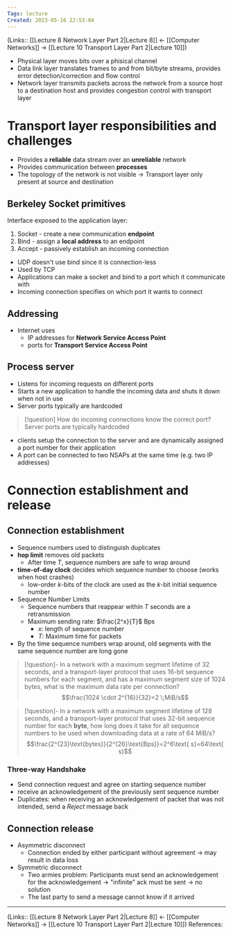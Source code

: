 ```yaml
---
Tags: lecture
Created: 2023-05-16 22:53:04
---
```

(Links:: [[Lecture 8 Network Layer Part 2|Lecture 8]] <- [[Computer Networks]] -> [[Lecture 10 Transport Layer Part 2|Lecture 10]])
- Physical layer moves bits over a phisical channel
- Data link layer translates frames to and from bit/byte streams, provides error detection/correction and flow control
- Network layer transmits packets across the network from a source host to a destination host and provides congestion control with transport layer
# Transport layer responsibilities and challenges
- Provides a **reliable** data stream over an **unreliable** network
- Provides communication between **processes**
- The topology of the network is not visible -> Transport layer only present at source and destination
## Berkeley Socket primitives
Interface exposed to the application layer:
1. Socket - create a new communication **endpoint**
2. Bind - assign a **local address** to an endpoint
3. Accept - passively establish an incoming connection
- UDP doesn't use bind since it is connection-less
- Used by TCP
- Applications can make a socket and bind to a port which it communicate with
- Incoming connection specifies on which port it wants to connect
## Addressing
- Internet uses 
	- IP addresses for **Network Service Access Point**
	- ports for **Transport Service Access Point**
## Process server
- Listens for incoming requests on different ports
- Starts a new application to handle the incoming data and shuts it down when not in use
- Server ports typically are hardcoded

> [!question] How do incoming connections know the correct port?
> Server ports are typically hardcoded

- clients setup the connection to the server and are dynamically assigned a port number for their application
- A port can be connected to two NSAPs at the same time (e.g. two IP addresses)
# Connection establishment and release
## Connection establishment
- Sequence numbers used to distinguish duplicates
- **hop limit** removes old packets
	- After time $T$, sequence numbers are safe to wrap around
- **time-of-day clock** decides which sequence number to choose (works when host crashes)
	- low-order $k$-bits of the clock are used as the $k$-bit initial sequence number
- Sequence Number Limits
	- Sequence numbers that reappear within $T$ seconds are a retransmission
	- Maximum sending rate: $\frac{2^x}{T}$ Bps
		- $x$: length of sequence number
		- $T$: Maximum time for packets
- By the time sequence numbers wrap around, old segments with the same sequence number are long gone

> [!question]- In a network with a maximum segment lifetime of 32 seconds, and a transport-layer protocol that uses 16-bit sequence numbers for each segment, and has a maximum segment size of 1024 bytes, what is the maximum data rate per connection?
> $$\frac{1024 \cdot 2^{16}}{32}=2 \;MiB/s$$

> [!question]- In a network with a maximum segment lifetime of 128 seconds, and a transport-layer protocol that uses 32-bit sequence number for each **byte**, how long does it take for all sequence numbers to be used when downloading data at a rate of 64 MiB/s?
> $$\frac{2^{23}\text{bytes}}{2^{26}\text{Bps}}=2^6\text{ s}=64\text{ s}$$
### Three-way Handshake
- Send connection request and agree on starting sequence number
- receive an acknowledgement of the previously sent sequence number
- Duplicates: when receiving an acknowledgement of packet that was not intended, send a *Reject* message back
## Connection release
- Asymmetric disconnect
	- Connection ended by either participant without agreement -> may result in data loss
- Symmetric disconnect
	- Two armies problem: Participants must send an acknowledgement for the acknowledgement -> "infinite" ack must be sent -> no solution
	- The last party to send a message cannot know if it arrived

---
(Links:: [[Lecture 8 Network Layer Part 2|Lecture 8]] <- [[Computer Networks]] -> [[Lecture 10 Transport Layer Part 2|Lecture 10]])
References: